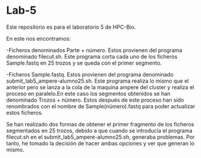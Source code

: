 # Lab-5
Este repositorio es para el laboratorio 5 de HPC-Bio.

En este nos encontramos:

-Ficheros denominados Parte + número. Estos provienen del programa denominado filecut.sh. Este programa corta cada uno de los ficheros Sample.fastq en 25 trozos y se queda con el primer segmento.

-Ficheros Sample.fastq. Estos provienen del programa denominado submit_lab5_ampere-alumno25.sh. Este programa realiza lo mismo que el anterior pero se lanza a la cola de la maquina ampere del cluster y realiza el proceso en paralelo.En este caso los segmentos obtenidos se han denominado Trozos + número. Estos después de este proceso han sido renombrados con el nombre de Sample(número).fastq para poder actualizar estos ficheros.

Se han realizado dos formas de obtener el primer fragmento de los ficheros segmentados en 25 trozos, debido a que cuando se introducía el programa filecut.sh en el submit_lab5_ampere-alumno25.sh, generaba problemas. Por tanto, he tomado la decisión de hacer ambas opciones y ver que generan lo mismo.

